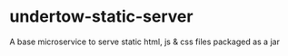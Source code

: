 # undertow-static-server
A base microservice to serve static html, js &amp; css files packaged as a jar
